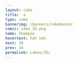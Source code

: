 ```yaml
---
layout: cake
title:  a
type: cake
bannerimg: /banners/cakebanner
comic: cake_35.png
name: Shampoo
hovertext: heh heh
next: 36
prev: 34
permalink: cakes/35/
---
```

